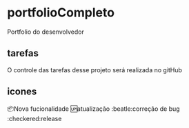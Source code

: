 # portfolioCompleto
Portfolio do desenvolvedor

## tarefas
O controle das tarefas desse projeto será realizada no gitHub

## icones
:package:Nova fucionalidade
:up:atualização
:beatle:correção de bug
:checkered:release


